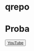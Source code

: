 # qrepo
<html>
  <h1>Proba</h1>
  <button class="gomb"><a href="https://www.youtube.com/">YouTube</a></button>
</html
